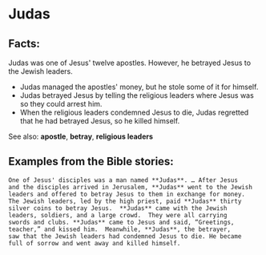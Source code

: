 Judas
=====

Facts:
------

Judas was one of Jesus' twelve apostles. However, he betrayed Jesus to
the Jewish leaders.

-   Judas managed the apostles' money, but he stole some of it for
    himself.
-   Judas betrayed Jesus by telling the religious leaders where Jesus
    was so they could arrest him.
-   When the religious leaders condemned Jesus to die, Judas regretted
    that he had betrayed Jesus, so he killed himself.

See also: **apostle**, **betray**, **religious leaders**

Examples from the Bible stories:
--------------------------------

    One of Jesus' disciples was a man named **Judas**. … After Jesus
    and the disciples arrived in Jerusalem, **Judas** went to the Jewish
    leaders and offered to betray Jesus to them in exchange for money.
    The Jewish leaders, led by the high priest, paid **Judas** thirty
    silver coins to betray Jesus.  **Judas** came with the Jewish
    leaders, soldiers, and a large crowd.  They were all carrying
    swords and clubs. **Judas** came to Jesus and said, “Greetings,
    teacher,” and kissed him.  Meanwhile, **Judas**, the betrayer,
    saw that the Jewish leaders had condemned Jesus to die. He became
    full of sorrow and went away and killed himself.
